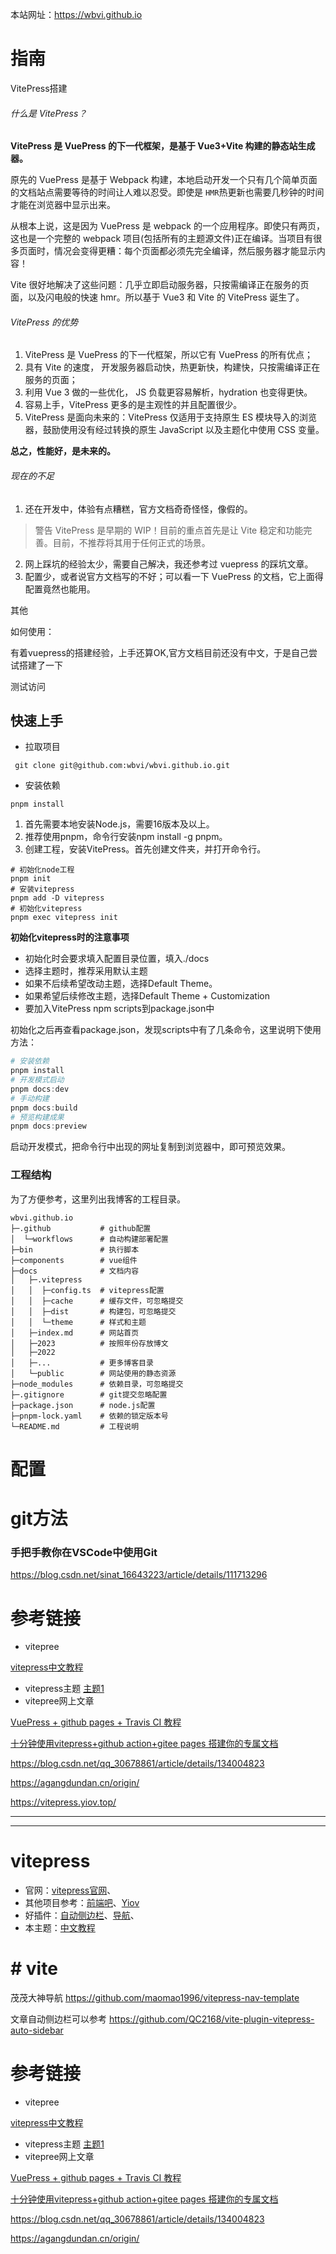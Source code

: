 本站网址：https://wbvi.github.io

# 指南

VitePress搭建

###### 什么是 VitePress？

**VitePress 是 VuePress 的下一代框架，是基于 Vue3+Vite 构建的静态站生成器。**

原先的 VuePress 是基于 Webpack 构建，本地启动开发一个只有几个简单页面的文档站点需要等待的时间让人难以忍受。即使是 `HMR`热更新也需要几秒钟的时间才能在浏览器中显示出来。

从根本上说，这是因为 VuePress 是 webpack 的一个应用程序。即使只有两页，这也是一个完整的 webpack 项目(包括所有的主题源文件)正在编译。当项目有很多页面时，情况会变得更糟：每个页面都必须先完全编译，然后服务器才能显示内容！

Vite 很好地解决了这些问题：几乎立即启动服务器，只按需编译正在服务的页面，以及闪电般的快速 hmr。所以基于 Vue3 和 Vite 的 VitePress 诞生了。

###### VitePress 的优势

1. VitePress 是 VuePress 的下一代框架，所以它有 VuePress 的所有优点；
2. 具有 Vite 的速度， 开发服务器启动快，热更新快，构建快，只按需编译正在服务的页面；
3. 利用 Vue 3 做的一些优化， JS 负载更容易解析，hydration 也变得更快。
4. 容易上手，VitePress 更多的是主观性的并且配置很少。
5. VitePress 是面向未来的：VitePress 仅适用于支持原生 ES 模块导入的浏览器，鼓励使用没有经过转换的原生 JavaScript 以及主题化中使用 CSS 变量。

**总之，性能好，是未来的。**

###### 现在的不足

1. 还在开发中，体验有点糟糕，官方文档奇奇怪怪，像假的。

> 警告
> VitePress 是早期的 WIP！目前的重点首先是让 Vite 稳定和功能完善。目前，不推荐将其用于任何正式的场景。

2. 网上踩坑的经验太少，需要自己解决，我还参考过 vuepress 的踩坑文章。
3. 配置少，或者说官方文档写的不好；可以看一下 VuePress 的文档，它上面得配置竟然也能用。

其他

如何使用：

有着vuepress的搭建经验，上手还算OK,官方文档目前还没有中文，于是自己尝试搭建了一下

测试访问

## 快速上手

* 拉取项目

```
 git clone git@github.com:wbvi/wbvi.github.io.git
```

* 安装依赖

```
pnpm install
```

1. 首先需要本地安装Node.js，需要16版本及以上。
2. 推荐使用pnpm，命令行安装npm install -g pnpm。
3. 创建工程，安装VitePress。首先创建文件夹，并打开命令行。

```shell
# 初始化node工程
pnpm init
# 安装vitepress
pnpm add -D vitepress
# 初始化vitepress
pnpm exec vitepress init
```

**初始化vitepress时的注意事项**

* 初始化时会要求填入配置目录位置，填入./docs
* 选择主题时，推荐采用默认主题
* 如果不后续希望改动主题，选择Default Theme。
* 如果希望后续修改主题，选择Default Theme + Customization
* 要加入VitePress npm scripts到package.json中

初始化之后再查看package.json，发现scripts中有了几条命令，这里说明下使用方法：

```powershell
# 安装依赖
pnpm install
# 开发模式启动
pnpm docs:dev
# 手动构建
pnpm docs:build
# 预览构建成果
pnpm docs:preview
```

启动开发模式，把命令行中出现的网址复制到浏览器中，即可预览效果。

### 工程结构

为了方便参考，这里列出我博客的工程目录。

```todotxt
wbvi.github.io
├─.github           # github配置
│  └─workflows      # 自动构建部署配置
├─bin               # 执行脚本
├─components        # vue组件
├─docs              # 文档内容
│   ├─.vitepress  
│   │  ├─config.ts  # vitepress配置
│   │  ├─cache      # 缓存文件，可忽略提交
│   │  ├─dist       # 构建包，可忽略提交
│   │  └─theme      # 样式和主题
│   ├─index.md      # 网站首页
│   ├─2023          # 按照年份存放博文
│   ├─2022
│   ├─...           # 更多博客目录
│   └─public        # 网站使用的静态资源
├─node_modules      # 依赖目录，可忽略提交
├─.gitignore        # git提交忽略配置
├─package.json      # node.js配置
├─pnpm-lock.yaml    # 依赖的锁定版本号
└─README.md         # 工程说明
```

# 配置

# git方法

### 手把手教你在VSCode中使用Git

https://blog.csdn.net/sinat_16643223/article/details/111713296

# 参考链接

* vitepree

[vitepress中文教程](https://vitepress.docschina.org/)

* vitepress主题
  [主题1](https://github.com/Charles7c/charles7c.github.io)
* vitepree网上文章

[VuePress + github pages + Travis CI 教程](https://www.jianshu.com/p/a7435b8bc8bc)

[十分钟使用vitepress+github action+gitee pages 搭建你的专属文档](https://zhuanlan.zhihu.com/p/663023274 "知乎")

https://blog.csdn.net/qq_30678861/article/details/134004823

https://agangdundan.cn/origin/

https://vitepress.yiov.top/

---

---

# vitepress

- 官网：[vitepress官网](https://vitepress.dev/)、
- 其他项目参考：[前端吧](https://github.com/msyuan/vitePress-project)、[Yiov](https://github.com/Yiov/vitepress-doc)
- 好插件：[自动侧边栏](https://github.com/QC2168/vite-plugin-vitepress-auto-sidebar)、[导航](https://github.com/maomao1996/vitepress-nav-template)、
- 本主题：[中文教程](https://vitepress.yiov.top/)

# # vite

茂茂大神导航
https://github.com/maomao1996/vitepress-nav-template

文章自动侧边栏可以参考
https://github.com/QC2168/vite-plugin-vitepress-auto-sidebar

# 参考链接

* vitepree

[vitepress中文教程](https://vitepress.docschina.org/)

* vitepress主题
  [主题1](https://github.com/Charles7c/charles7c.github.io)
* vitepree网上文章

[VuePress + github pages + Travis CI 教程](https://www.jianshu.com/p/a7435b8bc8bc)

[十分钟使用vitepress+github action+gitee pages 搭建你的专属文档](https://zhuanlan.zhihu.com/p/663023274 "知乎")

https://blog.csdn.net/qq_30678861/article/details/134004823

https://agangdundan.cn/origin/



